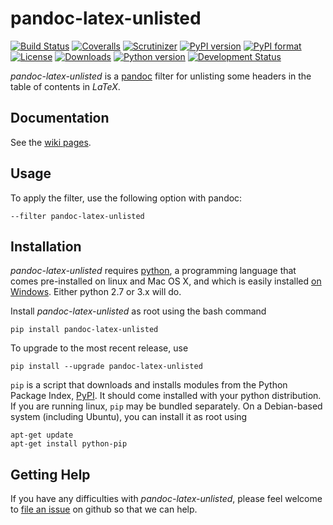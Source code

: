 # pandoc-latex-unlisted
[![Build Status](https://img.shields.io/travis/chdemko/pandoc-latex-unlisted/0.1.0.svg)](https://travis-ci.org/chdemko/pandoc-latex-unlisted/branches)
[![Coveralls](https://img.shields.io/coveralls/github/chdemko/pandoc-latex-unlisted/0.1.0.svg)](https://coveralls.io/github/chdemko/pandoc-latex-unlisted?branch=0.1.0)
[![Scrutinizer](https://img.shields.io/scrutinizer/g/chdemko/pandoc-latex-unlisted.svg)](https://scrutinizer-ci.com/g/chdemko/pandoc-latex-unlisted/)
[![PyPI version](https://img.shields.io/pypi/v/pandoc-latex-unlisted.svg)](https://pypi.org/project/pandoc-latex-unlisted/)
[![PyPI format](https://img.shields.io/pypi/format/pandoc-latex-unlisted/0.1.0.svg)](https://pypi.org/project/pandoc-latex-unlisted/0.1.0/)
[![License](https://img.shields.io/pypi/l/pandoc-latex-unlisted/0.1.0.svg)](https://raw.githubusercontent.com/chdemko/pandoc-latex-unlisted/0.1.0/LICENSE)
[![Downloads](https://img.shields.io/pypi/dm/pandoc-latex-unlisted.svg)](https://pypi.org/project/pandoc-latex-unlisted/)
[![Python version](https://img.shields.io/pypi/pyversions/pandoc-latex-unlisted.svg)](https://pypi.org/project/pandoc-latex-unlisted/)
[![Development Status](https://img.shields.io/pypi/status/pandoc-latex-unlisted.svg)](https://pypi.org/project/pandoc-latex-unlisted/)

*pandoc-latex-unlisted* is a [pandoc] filter for unlisting some headers in the table of contents in *LaTeX*.

[pandoc]: http://pandoc.org/

Documentation
-------------

See the [wiki pages](https://github.com/chdemko/pandoc-latex-unlisted/wiki).

Usage
-----

To apply the filter, use the following option with pandoc:

    --filter pandoc-latex-unlisted

Installation
------------

*pandoc-latex-unlisted* requires [python], a programming language that comes pre-installed on linux and Mac OS X, and which is easily installed [on Windows]. Either python 2.7 or 3.x will do.

Install *pandoc-latex-unlisted* as root using the bash command

    pip install pandoc-latex-unlisted

To upgrade to the most recent release, use

    pip install --upgrade pandoc-latex-unlisted

`pip` is a script that downloads and installs modules from the Python Package Index, [PyPI].  It should come installed with your python distribution. If you are running linux, `pip` may be bundled separately. On a Debian-based system (including Ubuntu), you can install it as root using

    apt-get update
    apt-get install python-pip

[python]: https://www.python.org
[on Windows]: https://www.python.org/downloads/windows
[PyPI]: https://pypi.org


Getting Help
------------

If you have any difficulties with *pandoc-latex-unlisted*, please feel welcome to [file an issue] on github so that we can help.

[file an issue]: https://github.com/chdemko/pandoc-latex-unlisted/issues

